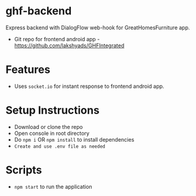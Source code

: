 # ghf-backend
Express backend with DialogFlow web-hook for GreatHomesFurniture app.

* Git repo for frontend android app - https://github.com/lakshyads/GHFIntegrated

# Features

  * Uses ```socket.io``` for instant response to frontend android app.

# Setup Instructions

  * Download or clone the repo
  * Open console in root directory
  * Do ```npm i``` OR ```npm install``` to install dependencies
  * ```Create and use .env file as needed```
  
# Scripts

  * ```npm start``` to run the application
  
 


